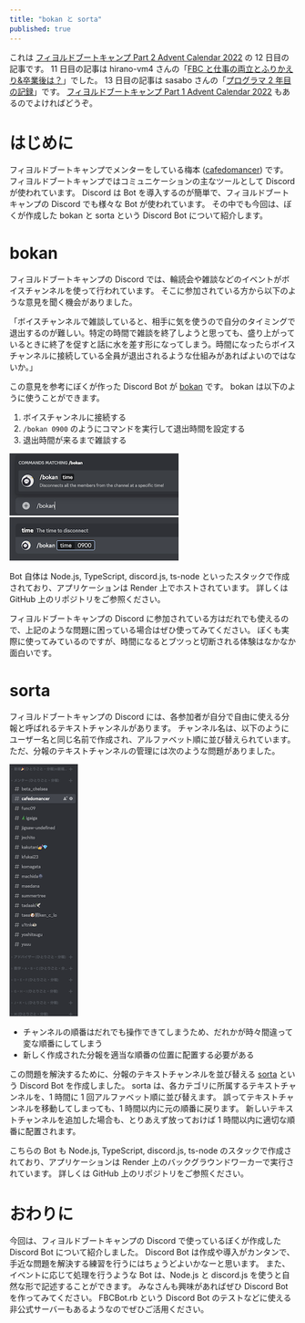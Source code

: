 ```yaml
---
title: "bokan と sorta"
published: true
---
```


これは [フィヨルドブートキャンプ Part 2 Advent Calendar 2022](https://adventar.org/calendars/7786) の 12 日目の記事です。
11 日目の記事は hirano-vm4 さんの「[FBC と仕事の両立とふりかえり&卒業後は？](https://hirano-vm4.hatenablog.com/entry/adventcalendar2022)」でした。
13 日目の記事は sasabo さんの「[プログラマ 2 年目の記録](https://sasabo-h.hatenablog.com/entry/2022/12/13/083953)」です。
[フィヨルドブートキャンプ Part 1 Advent Calendar 2022](https://adventar.org/calendars/7760) もあるのでよければどうぞ。

# はじめに

フィヨルドブートキャンプでメンターをしている梅本 ([cafedomancer](https://twitter.com/cafedomancer)) です。
フィヨルドブートキャンプではコミュニケーションの主なツールとして Discord が使われています。
Discord は Bot を導入するのが簡単で、フィヨルドブートキャンプの Discord でも様々な Bot が使われています。
その中でも今回は、ぼくが作成した bokan と sorta という Discord Bot について紹介します。

# bokan

フィヨルドブートキャンプの Discord では、輪読会や雑談などのイベントがボイスチャンネルを使って行われています。
そこに参加されている方から以下のような意見を聞く機会がありました。

「ボイスチャンネルで雑談していると、相手に気を使うので自分のタイミングで退出するのが難しい。特定の時間で雑談を終了しようと思っても、盛り上がっているときに終了を促すと話に水を差す形になってしまう。時間になったらボイスチャンネルに接続している全員が退出されるような仕組みがあればよいのではないか。」

この意見を参考にぼくが作った Discord Bot が [bokan](https://github.com/cafedomancer/bokan) です。
bokan は以下のように使うことができます。

1. ボイスチャンネルに接続する
2. `/bokan 0900` のようにコマンドを実行して退出時間を設定する
3. 退出時間が来るまで雑談する

<img class="width-fit" src="/assets/screenshot-2022-12-25-at-12-45-51.png" alt="screenshot-2022-12-25-at-12-45-51.png" />
<img class="width-fit" src="/assets/screenshot-2022-12-25-at-12-45-58.png" alt="screenshot-2022-12-25-at-12-45-58.png" />

Bot 自体は Node.js, TypeScript, discord.js, ts-node といったスタックで作成されており、アプリケーションは Render 上でホストされています。
詳しくは GitHub 上のリポジトリをご参照ください。

フィヨルドブートキャンプの Discord に参加されている方はだれでも使えるので、上記のような問題に困っている場合はぜひ使ってみてください。
ぼくも実際に使ってみているのですが、時間になるとブツっと切断される体験はなかなか面白いです。

# sorta

フィヨルドブートキャンプの Discord には、各参加者が自分で自由に使える分報と呼ばれるテキストチャンネルがあります。
チャンネル名は、以下のようにユーザー名と同じ名前で作成され、アルファベット順に並び替えられています。
ただ、分報のテキストチャンネルの管理には次のような問題がありました。

<img class="width-fit" src="/assets/screenshot-2022-12-25-at-14-02-30.png" alt="screenshot-2022-12-25-at-14-02-30.png" />

- チャンネルの順番はだれでも操作できてしまうため、だれかが時々間違って変な順番にしてしまう
- 新しく作成された分報を適当な順番の位置に配置する必要がある

この問題を解決するために、分報のテキストチャンネルを並び替える [sorta](https://github.com/cafedomancer/sorta) という Discord Bot を作成しました。
sorta は、各カテゴリに所属するテキストチャンネルを、1 時間に 1 回アルファベット順に並び替えます。
誤ってテキストチャンネルを移動してしまっても、1 時間以内に元の順番に戻ります。
新しいテキストチャンネルを追加した場合も、とりあえず放っておけば 1 時間以内に適切な順番に配置されます。

こちらの Bot も Node.js, TypeScript, discord.js, ts-node のスタックで作成されており、アプリケーションは Render 上のバックグラウンドワーカーで実行されています。
詳しくは GitHub 上のリポジトリをご参照ください。

# おわりに

今回は、フィヨルドブートキャンプの Discord で使っているぼくが作成した Discord Bot について紹介しました。
Discord Bot は作成や導入がカンタンで、手近な問題を解決する練習を行うにはちょうどよいかなーと思います。
また、イベントに応じて処理を行うような Bot は、Node.js と discord.js を使うと自然な形で記述することができます。
みなさんも興味があればぜひ Discord Bot を作ってみてください。
FBCBot.rb という Discord Bot のテストなどに使える非公式サーバーもあるようなのでぜひご活用ください。
